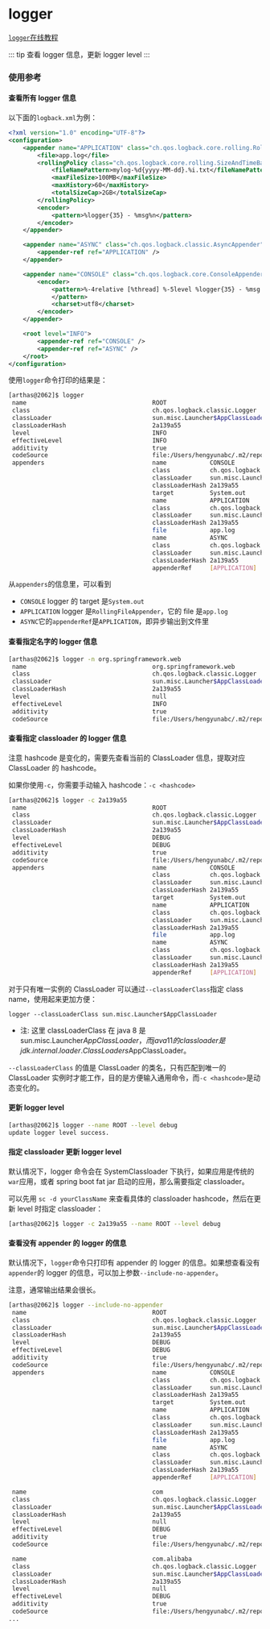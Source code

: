 # logger

[`logger`在线教程](https://arthas.aliyun.com/doc/arthas-tutorials?language=cn&id=command-logger)

::: tip
查看 logger 信息，更新 logger level
:::

### 使用参考

#### 查看所有 logger 信息

以下面的`logback.xml`为例：

```xml
<?xml version="1.0" encoding="UTF-8"?>
<configuration>
    <appender name="APPLICATION" class="ch.qos.logback.core.rolling.RollingFileAppender">
        <file>app.log</file>
        <rollingPolicy class="ch.qos.logback.core.rolling.SizeAndTimeBasedRollingPolicy">
            <fileNamePattern>mylog-%d{yyyy-MM-dd}.%i.txt</fileNamePattern>
            <maxFileSize>100MB</maxFileSize>
            <maxHistory>60</maxHistory>
            <totalSizeCap>2GB</totalSizeCap>
        </rollingPolicy>
        <encoder>
            <pattern>%logger{35} - %msg%n</pattern>
        </encoder>
    </appender>

    <appender name="ASYNC" class="ch.qos.logback.classic.AsyncAppender">
        <appender-ref ref="APPLICATION" />
    </appender>

    <appender name="CONSOLE" class="ch.qos.logback.core.ConsoleAppender">
        <encoder>
            <pattern>%-4relative [%thread] %-5level %logger{35} - %msg %n
            </pattern>
            <charset>utf8</charset>
        </encoder>
    </appender>

    <root level="INFO">
        <appender-ref ref="CONSOLE" />
        <appender-ref ref="ASYNC" />
    </root>
</configuration>
```

使用`logger`命令打印的结果是：

```bash
[arthas@2062]$ logger
 name                                   ROOT
 class                                  ch.qos.logback.classic.Logger
 classLoader                            sun.misc.Launcher$AppClassLoader@2a139a55
 classLoaderHash                        2a139a55
 level                                  INFO
 effectiveLevel                         INFO
 additivity                             true
 codeSource                             file:/Users/hengyunabc/.m2/repository/ch/qos/logback/logback-classic/1.2.3/logback-classic-1.2.3.jar
 appenders                              name            CONSOLE
                                        class           ch.qos.logback.core.ConsoleAppender
                                        classLoader     sun.misc.Launcher$AppClassLoader@2a139a55
                                        classLoaderHash 2a139a55
                                        target          System.out
                                        name            APPLICATION
                                        class           ch.qos.logback.core.rolling.RollingFileAppender
                                        classLoader     sun.misc.Launcher$AppClassLoader@2a139a55
                                        classLoaderHash 2a139a55
                                        file            app.log
                                        name            ASYNC
                                        class           ch.qos.logback.classic.AsyncAppender
                                        classLoader     sun.misc.Launcher$AppClassLoader@2a139a55
                                        classLoaderHash 2a139a55
                                        appenderRef     [APPLICATION]
```

从`appenders`的信息里，可以看到

- `CONSOLE` logger 的 target 是`System.out`
- `APPLICATION` logger 是`RollingFileAppender`，它的 file 是`app.log`
- `ASYNC`它的`appenderRef`是`APPLICATION`，即异步输出到文件里

#### 查看指定名字的 logger 信息

```bash
[arthas@2062]$ logger -n org.springframework.web
 name                                   org.springframework.web
 class                                  ch.qos.logback.classic.Logger
 classLoader                            sun.misc.Launcher$AppClassLoader@2a139a55
 classLoaderHash                        2a139a55
 level                                  null
 effectiveLevel                         INFO
 additivity                             true
 codeSource                             file:/Users/hengyunabc/.m2/repository/ch/qos/logback/logback-classic/1.2.3/logback-classic-1.2.3.jar
```

#### 查看指定 classloader 的 logger 信息

注意 hashcode 是变化的，需要先查看当前的 ClassLoader 信息，提取对应 ClassLoader 的 hashcode。

如果你使用`-c`，你需要手动输入 hashcode：`-c <hashcode>`

```bash
[arthas@2062]$ logger -c 2a139a55
 name                                   ROOT
 class                                  ch.qos.logback.classic.Logger
 classLoader                            sun.misc.Launcher$AppClassLoader@2a139a55
 classLoaderHash                        2a139a55
 level                                  DEBUG
 effectiveLevel                         DEBUG
 additivity                             true
 codeSource                             file:/Users/hengyunabc/.m2/repository/ch/qos/logback/logback-classic/1.2.3/logback-classic-1.2.3.jar
 appenders                              name            CONSOLE
                                        class           ch.qos.logback.core.ConsoleAppender
                                        classLoader     sun.misc.Launcher$AppClassLoader@2a139a55
                                        classLoaderHash 2a139a55
                                        target          System.out
                                        name            APPLICATION
                                        class           ch.qos.logback.core.rolling.RollingFileAppender
                                        classLoader     sun.misc.Launcher$AppClassLoader@2a139a55
                                        classLoaderHash 2a139a55
                                        file            app.log
                                        name            ASYNC
                                        class           ch.qos.logback.classic.AsyncAppender
                                        classLoader     sun.misc.Launcher$AppClassLoader@2a139a55
                                        classLoaderHash 2a139a55
                                        appenderRef     [APPLICATION]
```

对于只有唯一实例的 ClassLoader 可以通过`--classLoaderClass`指定 class name，使用起来更加方便：

`logger --classLoaderClass sun.misc.Launcher$AppClassLoader`

- 注: 这里 classLoaderClass 在 java 8 是 sun.misc.Launcher$AppClassLoader，而java 11的classloader是jdk.internal.loader.ClassLoaders$AppClassLoader。

`--classLoaderClass` 的值是 ClassLoader 的类名，只有匹配到唯一的 ClassLoader 实例时才能工作，目的是方便输入通用命令，而`-c <hashcode>`是动态变化的。

#### 更新 logger level

```bash
[arthas@2062]$ logger --name ROOT --level debug
update logger level success.
```

#### 指定 classloader 更新 logger level

默认情况下，logger 命令会在 SystemClassloader 下执行，如果应用是传统的`war`应用，或者 spring boot fat jar 启动的应用，那么需要指定 classloader。

可以先用 `sc -d yourClassName` 来查看具体的 classloader hashcode，然后在更新 level 时指定 classloader：

```bash
[arthas@2062]$ logger -c 2a139a55 --name ROOT --level debug
```

#### 查看没有 appender 的 logger 的信息

默认情况下，`logger`命令只打印有 appender 的 logger 的信息。如果想查看没有`appender`的 logger 的信息，可以加上参数`--include-no-appender`。

注意，通常输出结果会很长。

```bash
[arthas@2062]$ logger --include-no-appender
 name                                   ROOT
 class                                  ch.qos.logback.classic.Logger
 classLoader                            sun.misc.Launcher$AppClassLoader@2a139a55
 classLoaderHash                        2a139a55
 level                                  DEBUG
 effectiveLevel                         DEBUG
 additivity                             true
 codeSource                             file:/Users/hengyunabc/.m2/repository/ch/qos/logback/logback-classic/1.2.3/logback-classic-1.2.3.jar
 appenders                              name            CONSOLE
                                        class           ch.qos.logback.core.ConsoleAppender
                                        classLoader     sun.misc.Launcher$AppClassLoader@2a139a55
                                        classLoaderHash 2a139a55
                                        target          System.out
                                        name            APPLICATION
                                        class           ch.qos.logback.core.rolling.RollingFileAppender
                                        classLoader     sun.misc.Launcher$AppClassLoader@2a139a55
                                        classLoaderHash 2a139a55
                                        file            app.log
                                        name            ASYNC
                                        class           ch.qos.logback.classic.AsyncAppender
                                        classLoader     sun.misc.Launcher$AppClassLoader@2a139a55
                                        classLoaderHash 2a139a55
                                        appenderRef     [APPLICATION]

 name                                   com
 class                                  ch.qos.logback.classic.Logger
 classLoader                            sun.misc.Launcher$AppClassLoader@2a139a55
 classLoaderHash                        2a139a55
 level                                  null
 effectiveLevel                         DEBUG
 additivity                             true
 codeSource                             file:/Users/hengyunabc/.m2/repository/ch/qos/logback/logback-classic/1.2.3/logback-classic-1.2.3.jar

 name                                   com.alibaba
 class                                  ch.qos.logback.classic.Logger
 classLoader                            sun.misc.Launcher$AppClassLoader@2a139a55
 classLoaderHash                        2a139a55
 level                                  null
 effectiveLevel                         DEBUG
 additivity                             true
 codeSource                             file:/Users/hengyunabc/.m2/repository/ch/qos/logback/logback-classic/1.2.3/logback-classic-1.2.3.jar
...
```

